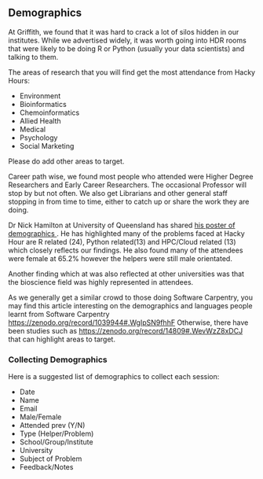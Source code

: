 ## Demographics

At Griffith, we found that it was hard to crack a lot of silos hidden in our institutes. While we advertised widely, it was worth going into HDR rooms that were likely to be doing R or Python (usually your data scientists) and talking to them.

The areas of research that you will find get the most attendance from Hacky Hours:
- Environment
- Bioinformatics
- Chemoinformatics
- Allied Health
- Medical
- Psychology
- Social Marketing

Please do add other areas to target. 

Career path wise, we found most people who attended were Higher Degree Researchers and Early Career Researchers. The occasional Professor will stop by but not often. We also get Librarians and other general staff stopping in from time to time, either to catch up or share the work they are doing. 

Dr Nick Hamilton at University of Queensland has shared [his poster of demographics ](Media/nhamilton_eResearch_2017.pdf). He has highlighted many of the problems faced at Hacky Hour are R related (24), Python related(13) and HPC/Cloud related (13) which closely reflects our findings. He also found many of the attendees were female at 65.2% however the helpers were still male orientated. 

Another finding which at was also reflected at other universities was that the bioscience field was highly represented in attendees.

As we generally get a similar crowd to those doing Software Carpentry, you may find this article interesting on the demographics and languages people learnt from Software Carpentry https://zenodo.org/record/1039944#.WgIpSN9fhhF 
Otherwise, there have been studies such as https://zenodo.org/record/14809#.WevWzZ8xDCJ that can highlight areas to target.

### Collecting Demographics

Here is a suggested list of demographics to collect each session:
 - Date
 - Name
 - Email
 - Male/Female
 - Attended prev (Y/N)
 - Type (Helper/Problem)
 - School/Group/Institute
 - University
 - Subject of Problem
 - Feedback/Notes
